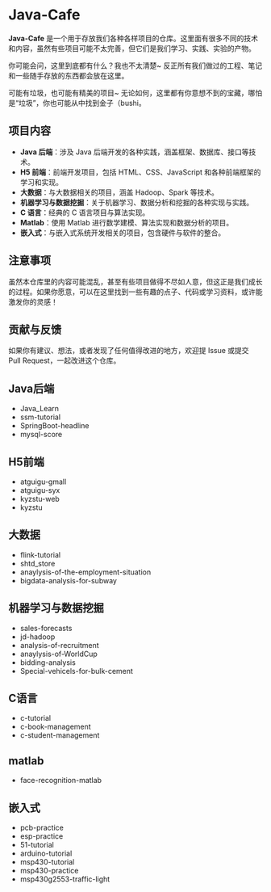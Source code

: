 # Java-Cafe

**Java-Cafe** 是一个用于存放我们各种各样项目的仓库。这里面有很多不同的技术和内容，虽然有些项目可能不太完善，但它们是我们学习、实践、实验的产物。

你可能会问，这里到底都有什么？我也不太清楚~ 反正所有我们做过的工程、笔记和一些随手存放的东西都会放在这里。

可能有垃圾，也可能有精美的项目~
无论如何，这里都有你意想不到的宝藏，哪怕是“垃圾”，你也可能从中找到金子（bushi。

## 项目内容

- **Java 后端**：涉及 Java 后端开发的各种实践，涵盖框架、数据库、接口等技术。
- **H5 前端**：前端开发项目，包括 HTML、CSS、JavaScript 和各种前端框架的学习和实现。
- **大数据**：与大数据相关的项目，涵盖 Hadoop、Spark 等技术。
- **机器学习与数据挖掘**：关于机器学习、数据分析和挖掘的各种实现与实践。
- **C 语言**：经典的 C 语言项目与算法实现。
- **Matlab**：使用 Matlab 进行数学建模、算法实现和数据分析的项目。
- **嵌入式**：与嵌入式系统开发相关的项目，包含硬件与软件的整合。

## 注意事项

虽然本仓库里的内容可能混乱，甚至有些项目做得不尽如人意，但这正是我们成长的过程。如果你愿意，可以在这里找到一些有趣的点子、代码或学习资料，或许能激发你的灵感！

## 贡献与反馈

如果你有建议、想法，或者发现了任何值得改进的地方，欢迎提 Issue 或提交 Pull Request，一起改进这个仓库。

## Java后端

* Java_Learn
* ssm-tutorial
* SpringBoot-headline
* mysql-score

## H5前端

* atguigu-gmall
* atguigu-syx
* kyzstu-web
* kyzstu

## 大数据

* flink-tutorial
* shtd_store
* anaylysis-of-the-employment-situation
* bigdata-analysis-for-subway

## 机器学习与数据挖掘

* sales-forecasts
* jd-hadoop
* analysis-of-recruitment
* anaylysis-of-WorldCup
* bidding-analysis
* Special-vehicels-for-bulk-cement

## C语言

* c-tutorial
* c-book-management
* c-student-management

## matlab

* face-recognition-matlab

## 嵌入式

* pcb-practice
* esp-practice
* 51-tutorial
* arduino-tutorial
* msp430-tutorial
* msp430-practice
* msp430g2553-traffic-light
